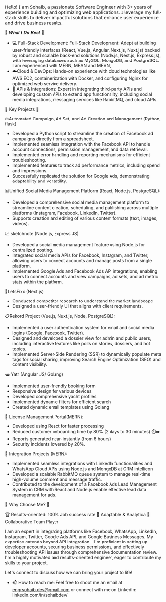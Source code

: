 𝖧𝖾𝗅𝗅𝗈! 𝖨 𝖺𝗆 𝖲𝗈𝗁𝖺𝗂𝖻, 𝖺 𝗉𝖺𝗌𝗌𝗂𝗈𝗇𝖺𝗍𝖾 𝖲𝗈𝖿𝗍𝗐𝖺𝗋𝖾 𝖤𝗇𝗀𝗂𝗇𝖾𝖾𝗋 𝗐𝗂𝗍𝗁 3+ 𝗒𝖾𝖺𝗋𝗌 𝗈𝖿 𝖾𝗑𝗉𝖾𝗋𝗂𝖾𝗇𝖼𝖾 𝖻𝗎𝗂𝗅𝖽𝗂𝗇𝗀 𝖺𝗇𝖽 𝗈𝗉𝗍𝗂𝗆𝗂𝗓𝗂𝗇𝗀 𝗐𝖾𝖻 𝖺𝗉𝗉𝗅𝗂𝖼𝖺𝗍𝗂𝗈𝗇𝗌. 𝖨 𝗅𝖾𝗏𝖾𝗋𝖺𝗀𝖾 𝗆𝗒 𝖿𝗎𝗅𝗅-𝗌𝗍𝖺𝖼𝗄 𝗌𝗄𝗂𝗅𝗅𝗌 𝗍𝗈 𝖽𝖾𝗅𝗂𝗏𝖾𝗋 𝗂𝗆𝗉𝖺𝖼𝗍𝖿𝗎𝗅 𝗌𝗈𝗅𝗎𝗍𝗂𝗈𝗇𝗌 𝗍𝗁𝖺𝗍 𝖾𝗇𝗁𝖺𝗇𝖼𝖾 𝗎𝗌𝖾𝗋 𝖾𝗑𝗉𝖾𝗋𝗂𝖾𝗇𝖼𝖾 𝖺𝗇𝖽 𝖽𝗋𝗂𝗏𝖾 𝖻𝗎𝗌𝗂𝗇𝖾𝗌𝗌 𝗋𝖾𝗌𝗎𝗅𝗍𝗌.

🌟 𝑾𝒉𝒂𝒕 𝑰 𝑫𝒐 𝑩𝒆𝒔𝒕 🌟

- 💻 Full-Stack Development: Full-Stack Development: Adept at building user-friendly interfaces (React, Vue.js, Angular, Next.js, Nuxt.js) backed by robust and scalable back-end solutions (Node.js, Nest.js, Express.js), with leveraging databases such as MySQL, MongoDB, and PostgreSQL. I am experienced with MERN, MEAN and MEVN,
- ☁️Cloud & DevOps: Hands-on experience with cloud technologies like AWS EC2, containerization with Docker, and configuring Nginx for optimized web service delivery.
- 🔗 APIs & Integrations: Expert in integrating third-party APIs and developing custom APIs to extend app functionality, including social media integrations, messaging services like RabbitMQ, and cloud APIs.

🚀 Key Projects 🚀

⚙️Automated Campaign, Ad Set, and Ad Creation and Management (Python, flask)
- Developed a Python script to streamline the creation of Facebook ad campaigns directly from a spreadsheet.
- Implemented seamless integration with the Facebook API to handle account connections, permission management, and data retrieval.
- Implemented error handling and reporting mechanisms for efficient troubleshooting.
- Implemented features to track ad performance metrics, including spend and impressions.
- Successfully replicated the solution for Google Ads, demonstrating adaptability and versatility.

📊Unified Social Media Management Platform (React, Node.js, PostgreSQL):
- Developed a comprehensive social media management platform to streamline content creation, scheduling, and publishing across multiple platforms (Instagram, Facebook, LinkedIn, Twitter). 
- Supports creation and editing of various content formats (text, images, videos).

 📈 sketchnote (Node.js, Express JS)
- Developed a social media management feature using Node.js for centralized posting.
- Integrated social media APIs for Facebook, Instagram, and Twitter, allowing users to connect accounts and manage posts from a single platform.
- Implemented Google Ads and Facebook Ads API integrations, enabling users to connect accounts and view campaigns, ad sets, and ad metric stats within the platform.

🔧LetsFixx (Next.js)
- Conducted competitor research to understand the market landscape
- Designed a user-friendly UI that aligns with client requirements.

📋Rekord Project (Vue.js, Nuxt.js, Node, PostgreSQL):
- Implemented a user authentication system for email and social media logins (Google, Facebook, Twitter).
- Designed and developed a dossier view for admin and public users, including interactive features like polls on stories, dossiers, and hot topics.
- Implemented Server-Side Rendering (SSR) to dynamically populate meta tags for social sharing, improving Search Engine Optimization (SEO) and content visibility.

🛥️ Yatr (Angular JS/ Golang)
- Implemented user-friendly booking form
- Responsive design for various devices
- Developed comprehensive yacht profiles
- Implemented dynamic filters for efficient search
- Created dynamic email templates using Golang

📜 License Management Portal(MERN):
- Developed using React for faster processing
- Reduced customer onboarding time by 80% (2 days to 30 minutes) ⏱️➡️
- Reports generated near-instantly (from 6 hours)
- Security incidents lowered by 20%.

🔗 Integration Projects (MERN):
- Implemented seamless integrations with LinkedIn functionalities and WhatsApp Cloud APIs using Node.js and MongoDB at CRM intellicon
- Developed a scalable RabbitMQ queue system to manage real-time high-volume comment and message traffic.
- Contributed to the development of a Facebook Ads Lead Management System in CRM with
React and Node.js enable effective lead data management for ads.


🌟 Why Choose Me? 🌟

🏆 Results-oriented: 100% Job success rate
🧠 Adaptable & Analytica
🤝 Collaborative Team Player

I am an expert in integrating platforms like Facebook, WhatsApp, LinkedIn, Instagram, Twitter, Google Ads API, and Google Business Messages. My expertise extends beyond API integration – I'm proficient in setting up developer accounts, securing business permissions, and effectively troubleshooting API issues through comprehensive documentation review. I'm a highly motivated and results-oriented engineer, eager to contribute my skills to your project.

Let's connect to discuss how we can bring your project to life!

- 📫 How to reach me: Feel free to shoot me an email at engrsohaib.dev@gmail.com or connect with me on LinkedIn: linkedin.com/in/sohaibdev/
